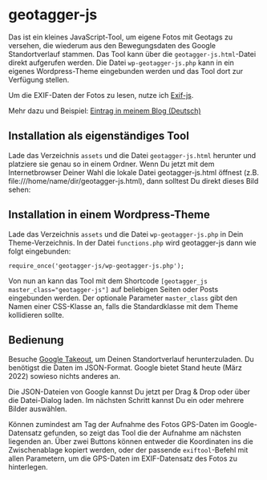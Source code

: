 # geotagger-js
Das ist ein kleines JavaScript-Tool, um eigene Fotos mit Geotags zu versehen, die wiederum aus den Bewegungsdaten des Google Standortverlauf stammen. Das Tool kann über die `geotagger-js.html`-Datei direkt aufgerufen werden. Die Datei `wp-geotagger-js.php` kann in ein eigenes Wordpress-Theme eingebunden werden und das Tool dort zur Verfügung stellen.

Um die EXIF-Daten der Fotos zu lesen, nutze ich [Exif-js](https://github.com/exif-js/exif-js).

Mehr dazu und Beispiel: [Eintrag in meinem Blog (Deutsch)](https://blog.gestreift.net/knowhow/geotagging-mit-googles-standortverlauf/)

## Installation als eigenständiges Tool
Lade das Verzeichnis `assets` und die Datei `geotagger-js.html` herunter und platziere sie genau so in einem Ordner. Wenn Du jetzt mit dem Internetbrowser Deiner Wahl die lokale Datei geotagger-js.html öffnest (z.B. file:///home/name/dir/geotagger-js.html), dann solltest Du direkt dieses Bild sehen:


## Installation in einem Wordpress-Theme
Lade das Verzeichnis `assets` und die Datei `wp-geotagger-js.php` in Dein Theme-Verzeichnis. In der Datei `functions.php` wird geotagger-js dann wie folgt eingebunden:
```
require_once('geotagger-js/wp-geotagger-js.php');
```

Von nun an kann das Tool mit dem Shortcode `[geotagger_js master_class="geotagger-js"]` auf beliebigen Seiten oder Posts eingebunden werden. Der optionale Parameter `master_class` gibt den Namen einer CSS-Klasse an, falls die Standardklasse mit dem Theme kollidieren sollte.

## Bedienung
Besuche [Google Takeout](https://takeout.google.com/settings/takeout/custom/location_history), um Deinen Standortverlauf herunterzuladen. Du benötigst die Daten im JSON-Format. Google bietet Stand heute (März 2022) sowieso nichts anderes an. 

Die JSON-Dateien von Google kannst Du jetzt per Drag & Drop oder über die Datei-Dialog laden. Im nächsten Schritt kannst Du ein oder mehrere Bilder auswählen.

Können zumindest am Tag der Aufnahme des Fotos GPS-Daten im Google-Datensatz gefunden, so zeigt das Tool die der Aufnahme am nächsten liegenden an. Über zwei Buttons können entweder die Koordinaten ins die Zwischenablage kopiert werden, oder der passende `exiftool`-Befehl mit allen Parametern, um die GPS-Daten im EXIF-Datensatz des Fotos zu hinterlegen.
